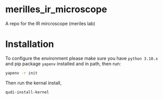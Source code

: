 # merilles_ir_microscope
A repo for the IR mircroscope (meriles lab)

# Installation

To configure the environment please make sure you have `python 3.10.x` and pip package `yapenv` installed and in path, then run:

```bash
yapenv -r init
```

Then run the kernal install,
```
qudi-install-kernel
```
